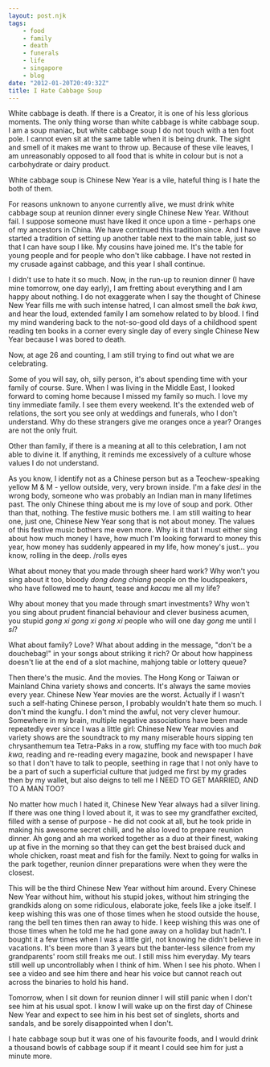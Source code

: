 ```yaml
---
layout: post.njk
tags:
    - food
    - family
    - death
    - funerals
    - life
    - singapore
    - blog
date: "2012-01-20T20:49:32Z"
title: I Hate Cabbage Soup
---
```


White cabbage is death. If there is a Creator, it is one of his less glorious moments. The only thing worse than white cabbage is white cabbage soup. I am a soup maniac, but white cabbage soup I do not touch with a ten foot pole. I cannot even sit at the same table when it is being drunk. The sight and smell of it makes me want to throw up. Because of these vile leaves, I am unreasonably opposed to all food that is white in colour but is not a carbohydrate or dairy product.

White cabbage soup is Chinese New Year is a vile, hateful thing is I hate the both of them.

For reasons unknown to anyone currently alive, we must drink white cabbage soup at reunion dinner every single Chinese New Year. Without fail. I suppose someone must have liked it once upon a time - perhaps one of my ancestors in China. We have continued this tradition since. And I have started a tradition of setting up another table next to the main table, just so that I can have soup I like. My cousins have joined me. It's the table for young people and for people who don't like cabbage. I have not rested in my crusade against cabbage, and this year I shall continue.

I didn't use to hate it so much. Now, in the run-up to reunion dinner (I have mine tomorrow, one day early), I am fretting about everything and I am happy about nothing. I do not exaggerate when I say the thought of Chinese New Year fills me with such intense hatred, I can almost smell the _bak kwa_, and hear the loud, extended family I am somehow related to by blood. I find my mind wandering back to the not-so-good old days of a childhood spent reading ten books in a corner every single day of every single Chinese New Year because I was bored to death.

Now, at age 26 and counting, I am still trying to find out what we are celebrating.

Some of you will say, oh, silly person, it's about spending time with your family of course. Sure. When I was living in the Middle East, I looked forward to coming home because I missed my family so much. I love my tiny immediate family. I see them every weekend. It's the extended web of relations, the sort you see only at weddings and funerals, who I don't understand. Why do these strangers give me oranges once a year? Oranges are not the only fruit.

Other than family, if there is a meaning at all to this celebration, I am not able to divine it. If anything, it reminds me excessively of a culture whose values I do not understand.

As you know, I identify not as a Chinese person but as a Teochew-speaking yellow M & M - yellow outside, very, very brown inside. I'm a fake _desi_ in the wrong body, someone who was probably an Indian man in many lifetimes past. The only Chinese thing about me is my love of soup and pork. Other than that, nothing. The festive music bothers me. I am still waiting to hear one, just one, Chinese New Year song that is not about money. The values of this festive music bothers me even more. Why is it that I must either sing about how much money I have, how much I'm looking forward to money this year, how money has suddenly appeared in my life, how money's just… you know, rolling in the deep. /rolls eyes

What about money that you made through sheer hard work? Why won't you sing about it too, bloody _dong dong chiang_ people on the loudspeakers, who have followed me to haunt, tease and _kacau_ me all my life?

Why about money that you made through smart investments? Why won't you sing about prudent financial behaviour and clever business acumen, you stupid _gong xi gong xi gong xi_ people who will one day _gong_ me until I _si_?

What about family? Love? What about adding in the message, "don't be a douchebag!" in your songs about striking it rich? Or about how happiness doesn't lie at the end of a slot machine, mahjong table or lottery queue?

Then there's the music. And the movies. The Hong Kong or Taiwan or Mainland China variety shows and concerts. It's always the same movies every year. Chinese New Year movies are the worst. Actually if I wasn't such a self-hating Chinese person, I probably wouldn't hate them so much. I don't mind the kungfu. I don't mind the awful, not very clever humour. Somewhere in my brain, multiple negative associations have been made repeatedly ever since I was a little girl: Chinese New Year movies and variety shows are the soundtrack to my many miserable hours sipping ten chrysanthemum tea Tetra-Paks in a row, stuffing my face with too much _bak kwa_, reading and re-reading every magazine, book and newspaper I have so that I don't have to talk to people, seething in rage that I not only have to be a part of such a superficial culture that judged me first by my grades then by my wallet, but also deigns to tell me I NEED TO GET MARRIED, AND TO A MAN TOO?

No matter how much I hated it, Chinese New Year always had a silver lining. If there was one thing I loved about it, it was to see my grandfather excited, filled with a sense of purpose - he did not cook at all, but he took pride in making his awesome secret chilli, and he also loved to prepare reunion dinner. Ah gong and ah ma worked together as a duo at their finest, waking up at five in the morning so that they can get the best braised duck and whole chicken, roast meat and fish for the family. Next to going for walks in the park together, reunion dinner preparations were when they were the closest.

This will be the third Chinese New Year without him around. Every Chinese New Year without him, without his stupid jokes, without him stringing the grandkids along on some ridiculous, elaborate joke, feels like a joke itself. I keep wishing this was one of those times when he stood outside the house, rang the bell ten times then ran away to hide. I keep wishing this was one of those times when he told me he had gone away on a holiday but hadn't. I bought it a few times when I was a little girl, not knowing he didn't believe in vacations. It's been more than 3 years but the banter-less silence from my grandparents' room still freaks me out. I still miss him everyday. My tears still well up uncontrollably when I think of him. When I see his photo. When I see a video and see him there and hear his voice but cannot reach out across the binaries to hold his hand.

Tomorrow, when I sit down for reunion dinner I will still panic when I don't see him at his usual spot. I know I will wake up on the first day of Chinese New Year and expect to see him in his best set of singlets, shorts and sandals, and be sorely disappointed when I don't.

I hate cabbage soup but it was one of his favourite foods, and I would drink a thousand bowls of cabbage soup if it meant I could see him for just a minute more.
